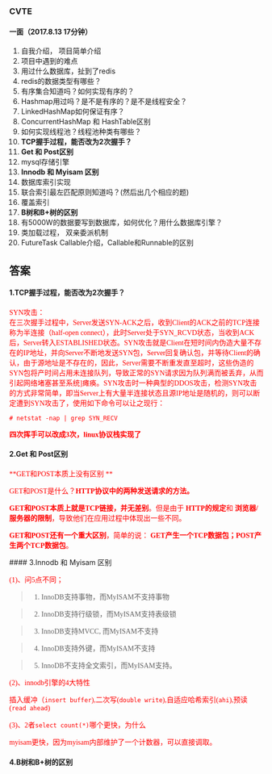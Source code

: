 ### CVTE

#### 一面（2017.8.13 17分钟）

1. 自我介绍， 项目简单介绍
1. 项目中遇到的难点
1. 用过什么数据库，扯到了redis
1. redis的数据类型有哪些？
1. 有序集合知道吗？如何实现有序的？
1. Hashmap用过吗？是不是有序的？是不是线程安全？
1. LinkedHashMap如何保证有序？
1. ConcurrentHashMap 和 HashTable区别
1. 如何实现线程池？线程池种类有哪些？
1. **TCP握手过程，能否改为2次握手？**
1. **Get 和 Post区别**
1. mysql存储引擎
1. **Innodb 和 Myisam 区别**
1. 数据库索引实现
1. 联合索引最左匹配原则知道吗？(然后出几个相应的题)
1. 覆盖索引
1. **B树和B+树的区别**
1. 有5000W的数据要写到数据库，如何优化？用什么数据库引擎？
1. 类加载过程， 双亲委派机制
1. FutureTask Callable介绍，Callable和Runnable的区别


## 答案

#### 1.TCP握手过程，能否改为2次握手？
<font face=楷体 color=red>

SYN攻击：  
在三次握手过程中，Server发送SYN-ACK之后，收到Client的ACK之前的TCP连接称为半连接（half-open connect），此时Server处于SYN_RCVD状态，当收到ACK后，Server转入ESTABLISHED状态。SYN攻击就是Client在短时间内伪造大量不存在的IP地址，并向Server不断地发送SYN包，Server回复确认包，并等待Client的确认，由于源地址是不存在的，因此，Server需要不断重发直至超时，这些伪造的SYN包将产时间占用未连接队列，导致正常的SYN请求因为队列满而被丢弃，从而引起网络堵塞甚至系统]瘫痪。SYN攻击时一种典型的DDOS攻击，检测SYN攻击的方式非常简单，即当Server上有大量半连接状态且源IP地址是随机的，则可以断定遭到SYN攻击了，使用如下命令可以让之现行：  

    # netstat -nap | grep SYN_RECV  

**四次挥手可以改成3次，linux协议栈实现了**

</font>

#### 2.Get 和 Post区别
<font face=楷体 color=red>
**GET和POST本质上没有区别 **

 GET和POST是什么？**HTTP协议中的两种发送请求的方法。**

**GET和POST本质上就是TCP链接，并无差别**。但是由于 **HTTP的规定**和 **浏览器/服务器的限制**，导致他们在应用过程中体现出一些不同。 

**GET和POST还有一个重大区别**，简单的说：
**GET产生一个TCP数据包；POST产生两个TCP数据包**。


</font>
#### 3.Innodb 和 Myisam 区别
<font face=楷体 color=red>

(1)、问5点不同；

> 1. InnoDB支持事物，而MyISAM不支持事物

> 2. InnoDB支持行级锁，而MyISAM支持表级锁

> 3. InnoDB支持MVCC, 而MyISAM不支持

> 4. InnoDB支持外键，而MyISAM不支持

> 5. InnoDB不支持全文索引，而MyISAM支持。

  
(2)、innodb引擎的4大特性

插入缓冲（`insert buffer`),二次写(`double write`),自适应哈希索引(`ahi`),预读(`read ahead`)

(3)、2者`select count(*)`哪个更快，为什么

myisam更快，因为myisam内部维护了一个计数器，可以直接调取。

</font>

#### 4.B树和B+树的区别
<font face=楷体 color=red>


</font>
